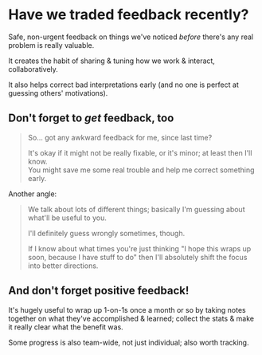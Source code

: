 # Have we traded feedback recently?

Safe, non-urgent feedback on things we've noticed _before_ there's any real problem is really valuable.

It creates the habit of sharing & tuning how we work & interact, collaboratively.

It also helps correct bad interpretations early (and no one is perfect at guessing others' motivations).

## Don't forget to _get_ feedback, too

> So... got any awkward feedback for me, since last time?
>
> It's okay if it might not be really fixable, or it's minor; at least then I'll know.  
> You might save me some real trouble and help me correct something early.

Another angle:

> We talk about lots of different things; basically I'm guessing about what'll be useful to you.
>
> I'll definitely guess wrongly sometimes, though.
>
> If I know about what times you're just thinking "I hope this wraps up soon, because I have stuff to do" then I'll absolutely shift the focus into better directions.

## And don't forget positive feedback!

It's hugely useful to wrap up 1-on-1s once a month or so by taking notes together on what they've accomplished & learned; collect the stats & make it really clear what the benefit was.

Some progress is also team-wide, not just individual; also worth tracking.
